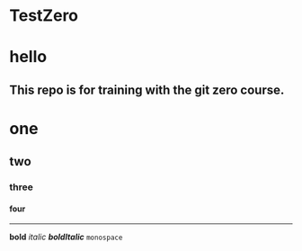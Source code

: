 # TestZero
hello
=====
This repo is for training with the git zero course.
-------------------------
# one 
## two
### three
#### four
--------------------------
**bold**
_italic_
**_boldItalic_**
`monospace`

